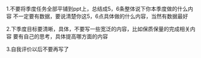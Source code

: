 1.不要将季度任务全部平铺到ppt上，总结成5，6条整体说下你本季度做的什么内容
不一定要有数据，要说清楚你这5，6点具体做的什么内容，当然有数据最好

2.下季度目标要清晰，具体，不要写一些宽泛的内容，比如保质保量的完成相关内容
要有自己的思考，具体提高哪方面的内容


3.自我评价以后不要再写了
